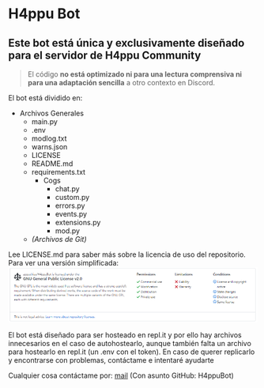# H4ppu Bot
## Este bot está única y exclusivamente diseñado para el servidor de H4ppu Community
>El código **no está optimizado ni para una lectura comprensiva ni para una adaptación sencilla** a otro contexto en Discord.

El bot está dividido en:
- Archivos Generales
	* main.py
	* .env
	* modlog.txt
	* warns.json
	* LICENSE
	* README.md
	* requirements.txt
		* Cogs
			* chat.py
			* custom.py
			* errors.py
			* events.py
			* extensions.py
			* mod.py
	* _(Archivos de Git)_

Lee LICENSE.md para saber más sobre la licencia de uso del repositorio.
Para ver una versión simplificada:
![H4ppuBot_LICENSE](https://github.com/appuchias/H4ppuBot/blob/master/H4ppuBot_LICENSE.png)

El bot está diseñado para ser hosteado en repl.it y por ello hay archivos innecesarios en el caso de autohostearlo, aunque también falta un archivo para hostearlo en repl.it (un .env con el token). En caso de querer replicarlo y encontrarse con problemas, contáctame e intentaré ayudarte

Cualquier cosa contáctame por: [mail](mailto:fernandez.fer.pabloff@gmail.com) (Con asunto GitHub: H4ppuBot)
